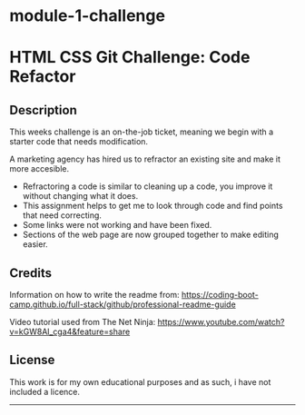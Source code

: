 # module-1-challenge

# HTML CSS Git Challenge: Code Refactor

## Description

This weeks challenge is an on-the-job ticket, meaning we begin with a starter code that needs modification.

A marketing agency has hired us to refractor an existing site and make it more accesible.

- Refractoring a code is similar to cleaning up a code, you improve it without changing what it does.
- This assignment helps to get me to look through code and find points that need correcting.
- Some links were not working and have been fixed.
- Sections of the web page are now grouped together to make editing easier.




## Credits

Information on how to write the readme from: https://coding-boot-camp.github.io/full-stack/github/professional-readme-guide

Video tutorial used from The Net Ninja: https://www.youtube.com/watch?v=kGW8Al_cga4&feature=share


## License

This work is for my own educational purposes and as such, i have not included a licence.

---

